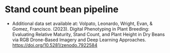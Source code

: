 # Stand count bean pipeline

- Additional data set available at: Volpato, Leonardo, Wright, Evan, & Gomez, Francisco. (2023). Digital Phenotyping in Plant Breeding: Evaluating Relative Maturity, Stand Count, and Plant Height in Dry Beans via RGB Drone-Based Imagery and Deep Learning Approaches. https://doi.org/10.5281/zenodo.7922584
